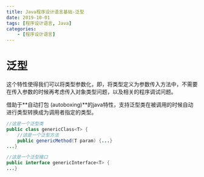 ```yaml
---
title: Java程序设计语言基础-泛型
date: 2019-10-01
tags: [程序设计语言, Java]
categories:
	- [程序设计语言]
---
```

# 泛型

这个特性使得我们可以将类型参数化，即，将类型定义为参数传入方法中，不需要在传入参数的时候再考虑传入对象类型问题，以及相关的程序调试问题。  

借助于**自动打包 (autoboxing)**的java特性，支持泛型类在被调用的时候自动进行类型转换成为调用者指定的类型。  

```java
//这是一个泛型类
public class genericClass<T> {
	//这是一个泛型方法
	public genericMethod(T param) {...}
...}

//这是一个泛型接口
public interface genericInterface<T> {
...}
```


